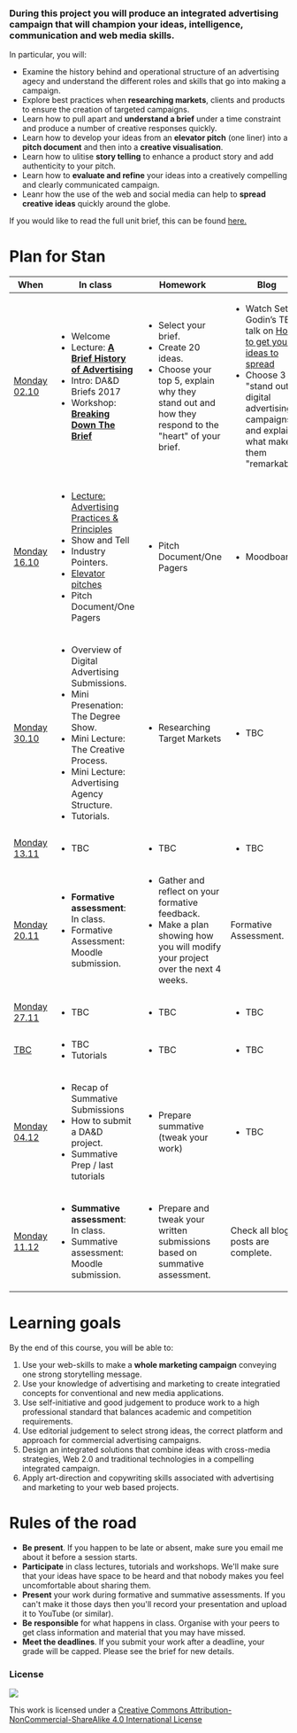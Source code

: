 <!--# Web Design principles-->

### During this project you will produce an integrated advertising campaign that will champion your ideas, intelligence, communication and web media skills. 

In particular, you will:

* Examine the history behind and operational structure of an advertising agecy and understand the different roles and skills that go into making a campaign.  
* Explore best practices when **researching markets**, clients and products to ensure the creation of targeted campaigns.
* Learn how to pull apart and **understand a brief** under a time constraint and produce a number of creative responses quickly. 
* Learn how to develop your ideas from an **elevator pitch** (one liner) into a **pitch document** and then into a **creative visualisation**.
* Learn how to ulitise **story telling** to enhance a product story and add authenticity to your pitch. 
* Learn how to **evaluate and refine** your ideas into a creatively compelling and clearly communicated campaign. 
* Leanr how the use of the web and social media can help to **spread creative ideas** quickly around the globe. 

If you would like to read the full unit brief, this can be found [here.](https://github.com/RavensbourneWebMedia/Digital_Advertising/blob/Digital_Advertising_2017/18/sessions/01/assets/WEB14304%20Digital%20Advertising%202017-2018%20Brief.pdf)

# Plan for Stan

When | In class | Homework | Blog 
---- | -------- | -------- | ----
[Monday<br>02.10](sessions/01)| <ul><li>Welcome <li>Lecture: [**A Brief History of Advertising**](https://github.com/RavensbourneWebMedia/Digital_Advertising/blob/master/sessions/01/Brief_History_of_Advertising_2016_Morning_Session.pdf) <li> Intro: DA&D Briefs 2017<li>Workshop: [**Breaking Down The Brief**](#workshop-breaking-down-a-brief) | <ul><li>Select your brief.<li>Create 20 ideas.<li>Choose your top 5, explain why they stand out and how they respond to the "heart" of your brief.  | <ul> <li>Watch Seth Godin’s TED talk on [How to get your ideas to spread](https://www.ted.com/talks/seth_godin_on_sliced_bread) <li> Choose 3 "stand out" digital advertising campaigns and explain what makes them "remarkable". 
[Monday<br>16.10](sessions/02)| <ul><li> [Lecture: Advertising Practices & Principles](#lecture-advertising-practices-and-principles) <li>Show and Tell <li>Industry Pointers. <li>[Elevator pitches](#elevator-pitch) <li>Pitch Document/One Pagers| <ul><li>Pitch Document/One Pagers| <ul><li>Moodboards
[Monday<br>30.10](sessions/03)| <ul><li>Overview of Digital Advertising Submissions. <li>Mini Presenation: The Degree Show.<li>Mini Lecture: The Creative Process.<li>Mini Lecture: Advertising Agency Structure.<li>Tutorials. | <ul><li>Researching Target Markets | <ul><li>TBC
[Monday<br>13.11](sessions/04) |  <ul> <li> TBC |<ul> <li>TBC | <ul> <li>TBC 
[Monday<br>20.11](sessions/05)| <ul><li>**Formative assessment**: In class.<li>Formative Assessment: Moodle submission. | <ul> <li> Gather and reflect on your formative feedback.<li> Make a plan showing how you will modify your project over the next 4 weeks. | Formative Assessment. 
[Monday<br>27.11](sessions/07)| <ul> <li>TBC | <ul> <li>TBC | <ul> <li>TBC 
[TBC](sessions/08)| <ul> <li>TBC <li>Tutorials |  <ul> <li>TBC | <ul> <li>TBC
[Monday<br>04.12](sessions/09)| <ul><li>Recap of Summative Submissions<li>How to submit a DA&D project.<li> Summative Prep / last tutorials | <ul><li>Prepare summative (tweak your work) | <ul><li>TBC
[Monday<br>11.12](sessions/10)| <ul><li>**Summative assessment**: In class. <li> Summative assessment: Moodle submission. | <ul><li>Prepare and tweak your written submissions based on summative assessment. | Check all blog posts are complete.

<!-- <li>Workshop: how to present your work -->


# Learning goals

By the end of this course, you will be able to:

1. Use your web-skills to make a **whole marketing campaign** conveying one strong storytelling message. 
2. Use your knowledge of advertising and marketing to create integratied concepts for conventional and new media applications.
3. Use self-initiative and good judgement to produce work to a high professional standard that balances academic and competition requirements.
4. Use editorial judgement to select strong ideas, the correct platform and approach for commercial advertising campaigns.
5. Design an integrated solutions that combine ideas with cross-media strategies, Web 2.0 and traditional technologies in a compelling integrated campaign.
6. Apply art-direction and copywriting skills associated with advertising and marketing to your web based projects.



# Rules of the road

* **Be present**. If you happen to be late or absent, make sure you email me about it before a session starts. 
* **Participate** in class lectures, tutorials and workshops. We'll make sure that your ideas have space to be heard and that nobody makes you feel uncomfortable about sharing them.
* **Present** your work during formative and summative assessments. If you can't make it those days then you'll record your presentation and upload it to YouTube (or similar).
* **Be responsible** for what happens in class. Organise with your peers to get class information and material that you may have missed.
* **Meet the deadlines**. If you submit your work after a deadline, your grade will be capped. Please see the brief for new details. 


### License

[![](https://i.creativecommons.org/l/by-nc-sa/4.0/88x31.png)](http://creativecommons.org/licenses/by-nc-sa/4.0)

This work is licensed under a [Creative Commons Attribution-NonCommercial-ShareAlike 4.0 International License ](http://creativecommons.org/licenses/by-nc-sa/4.0)


